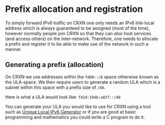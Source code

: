 Prefix allocation and registration
==================================

To simply forward IPv6 traffic on CRXN one only needs an IPv6 link-local address which is always guaranteed to be assigned (most of the time), however normally people join CRXN so that they can _also_ host services (and access others) on the inter-network. Therefore, one needs to allocate a prefix and register it to be able to make use of the network in such a manner.

## Generating a prefix (allocation)

On CRXN we use addresses within the `fd00::/8` space otherwise known as the ULA-space. We then require users to generate a random ULA which is a subnet within this space with a prefix size of `/48`.

Here is what a ULA would look like: `fd2d:194b:a02f::/48`

You can generate your ULA you would like to use for CRXN using a tool such as [Unique Local IPv6 Generator](https://www.unique-local-ipv6.com/) or if you are good at basic programming and mathematics you could write a C program to do it.